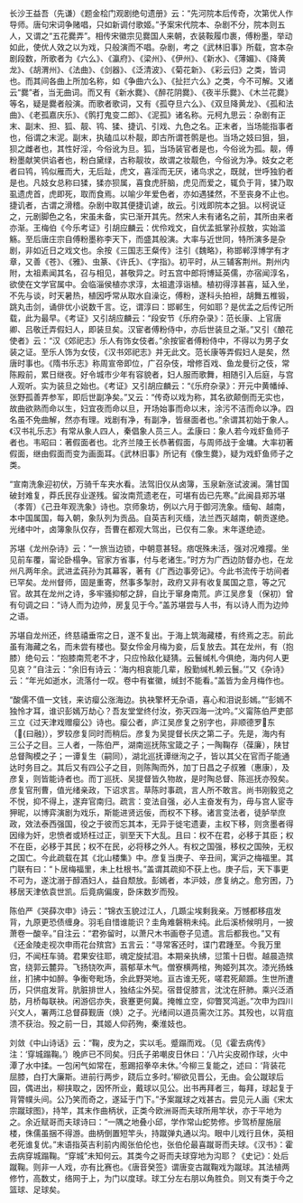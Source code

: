 <!-- { "loadSidebar": true } -->
长沙王益吾（先谦）《题金桧门观剧绝句遗册》云：“先河院本后传奇，次第优人作导师。唐句宋词争赌唱，只如新调付歌姬。”予案宋代院本、杂剧不分，院本则五人，又谓之“五花爨弄”。相传宋徽宗见爨国人来朝，衣装鞍履巾裹，傅粉墨，举动如此，使优人效之以为戏，只般演而不唱。杂剧，考之《武林旧事》所载，宫本杂剧段数，所歌者为《六么》、《瀛府》、《梁州》、《伊州》、《新水》、《薄媚》、《降黄龙》、《胡渭州》、《法曲》、《剑器》、《泛清波》、《菊花新》、《彩云归》之类，皆词也。而其间各曲上所加名称，如《争曲六么》、《扯拦六么》之类，今不可解。又诸云“爨”者，当无曲词。而又有《新水爨》、《醉花阴爨》、《夜半乐爨》、《木兰花爨》等名，疑是爨者般演。而歌者歌词，又有《孤夺旦六么》、《双旦降黄龙》、《孤和法曲》、《老孤嘉庆乐》、《鹘打鬼变二郎》、《泥孤》诸名称。元柯九思云：杂剧有正末、副末、担、狐、靓、鸨、猱、捷讥、引戏、九色之名。正末者，当场能指事者也，俗谓之末泥。副末，执磕瓜以朴靓，即古所谓苍鹘是也。当场之妓曰狙，狙，狈之雌者也，其性好淫，今俗讹为旦。狐，当场装官者是也，今俗讹为孤。靓，傅粉墨献笑供谄者也，粉白黛绿，古称靓妆，故谓之妆靓色，今俗讹为净。妓女之老者曰鸨，鸨似雁而大，无后趾，虎文，喜淫而无厌，诸鸟求之，既就，世呼独豹者是也。凡妓女总称曰猱，猱亦狈属，喜食虎肝脑，虎见而爱之，辄负于背，猱乃取虱遗虎首，虎即死，取而食焉。以喻少年爱色者，亦如遇猱然，不至丧身不止也。捷讥者，古谓之滑稽。杂剧中取其便捷讥谑，故云。引戏即院本之狙。以柯说证之，元剧脚色之名，宋虽未备，实已渐开其先。然宋人未有诸名之前，其所由来者亦渐。王梅伯《今乐考证》引胡应麟云：优伶戏文，自优孟抵掌孙叔敖，实始滥觞。至后唐庄宗自傅粉墨称李天下，而盛其般演。大率与近世同，特所演多是杂剧，非如近日之戏文也。余按《三国志王粲传》注引《魏略》，称邯郸淳博学有才章，又善《苍》、《雅》、虫篆、《许氏》、《字指》。初平时，从三辅客荆州。荆州内附，太祖素闻其名，召与相见，甚敬异之。时五宫中郎将博延英儒，亦宿闻淳名，欲使在文学官属中。会临淄侯植亦求淳，太祖遣淳诣植。植初得淳甚喜，延入坐，不先与谈，时天暑热，植因呼常从取水自澡讫，傅粉，遂科头拍袒，胡舞五椎锻，跳丸击剑，诵俳优小说数千言。讫，谓淳曰：邯郸生，何如耶？是优孟之后传记所载，此为最早。《考证》又引胡应麟云：“段安节《乐府杂录》：范长康、上官唐卿、吕敬迁弄假妇人，即装旦矣。汉宦者傅粉侍中，亦后世装旦之渐。”又引《酿花使者》云：“汉《郊祀志》乐人有饰女伎者。”余按宦者傅粉侍中，不得以为男子女装之证。至乐人饰为女伎，《汉书郊祀志》并无此文。范长康等弄假妇人是矣，然唐时事也。《隋书乐志》称周宣帝即位，广召杂伎，增修百戏、鱼龙曼衍之伎，常陈殿前，累日继夜。好令城市少年有容貌者，妇人服而歌舞，相随引入后庭，与宫人观听。实为装旦之始也。《考证》又引胡应麟云：“《乐府杂录》：开元中黄幡绰、张野孤善弄参军，即后世副净矣。”又云：“传奇以戏为称，其名欲颠倒而无实也，故曲欲熟而命以生，妇宜夜而命以旦，开场始事而命以末，涂污不洁而命以净。四名虽不免曲解，然亦有理。戏剧有净，有副净，皆昼面者也。”余谓其初始于象人。《汉书礼乐志》有常从象人四人，秦倡象人员三人。孟康曰：象人若今戏虾鱼师子者也。韦昭曰：著假面者也。北齐兰陵王长恭著假面，与周师战于金墉。大率初著假面，继由假面而变为画面耳。《武林旧事》所记有《像生爨》，疑为戏虾鱼师子之类。

“宣南洗象迎初伏，万骑千车夹水看。法驾旧仪从卤簿，玉泉新涨试波澜。蒲甘国破封难复，莽氏民存业遂残。留汝南荒遗老在，可堪有齿已先寒。”此闽县郑苏堪（孝胥）《己丑年观洗象》诗也。京师象坊，例以六月于御河洗象。缅甸、越南，本中国属国，每入朝，象队列为贡品。自英吉利灭缅，法兰西灭越南，朝贡遂绝。光绪中叶，卤簿象队仅存，吾曹在都观大驾出，已仅有二象。末年遂绝迹。

苏堪《龙州杂诗》云：“一旅当边锁，中朝意甚轻。痞氓殊未活，强对况难撄。坐见前车覆，甯论卧榻争。官家方省事，付与老诸生。”时方为广西边防督办也，在龙州凡两年余。武进孟莼孙为其幕客，著有《广西边事旁记》。今此书流传于坊间者已罕矣。龙州督师，固是重寄，然事多掣肘，政府又非有收复属国之意，等之冗官。故其在龙州之诗，多牢骚抑郁之辞，自比于窜身南荒。庐江吴彦复（保初）曾有句调之曰：“诗人而为边帅，房复见于今。”盖苏堪尝与人书，有以诗人而为边帅之语。

苏堪自龙州还，终慈禧垂帘之日，遂不复出。于海上筑海藏楼，有终焉之志。前此虽有海藏之名，而未尝有楼也。娶女伶金月梅为妾，后复放去。其在龙州，有（抱膝）绝句云：“抱膝南荒老不才，只应怜敌化疑猜。云鬟缄札今俱绝，海内何人更见哀？”自注云：“余旧有诗云：‘海内相哀能几辈，殷勤缄札赖云鬟。’”又《杂诗》云：“年光如逝水，流落付一叹。卷中有崔徽，缄封不能看。”盖皆为金月梅作也。

“酸儒不值一文钱，来访瘿公涨海边。执袂擎杯无杂语，喜心和泪说彭嫣。”“彭嫣不独怜才耳，谁识彭嫣万劫心？吾友堂堂终付汝，弥天四海一沈吟。”义甯陈伯严吏部三立《过天津戏赠瘿公》诗也。瘿公者，庐江吴彦复之别字也，非顺德罗东（{曰融}），罗较彦复同时而稍后。彦复为吴提督长庆之第二子。先是，海内有三公子之目。三人者，一陈伯严，湖南巡抚陈宝箴之子；一陶鞠存（葆廉），陕甘总督陶模之子；一谭复生（嗣同），湖北巡抚谭继洵之子，皆以其父在官而子能通达时务目之。其后又有四公子之目，则陈陶而外，加丁日昌之子叔雅（惠康），及彦复，则皆能诗者也。而丁巡抚、吴提督皆久物故，是时陶总督、陈巡抚亦殁矣。彦复官刑曹，值光绪亲政，下诏求言。草陈时事疏，言人所不敢言。尚书刚毅览之不悦，抑不得上，遂弃官南归。疏言：变法自强，必人主奋发有为，毋与宫人宦寺狎昵，以博弈演剧为戏乐，斯能进贤远佞，而权不下移。诸言变法者，徒胪举庶政，效法泰西强国，役之于彼而忘其本，无异于徙宅遗妻，主权下移，则贪墨者得因缘为奸，忠愤者或矫枉过正，驯至天下大乱。且曰：权不在君，必移于其臣；权不在臣，必移于其民；权不在民，必将移之外人。有权之国强，移权之国殃，无权之国亡。今此疏载在其《北山楼集》中。彦复当庚子、辛丑间，寓沪之梅福里。其门联有曰：“卜居梅福里，未上杜根书。”盖谓其疏抑不获上也。庚子后，天下事更不可为，遂沈溺于醇酒妇人，益自颓放。彭嫣者，本沪妓，彦复纳之。愈穷困，乃移居天津依袁世凯。后竟病偏废，卧床数岁而殁。

陈伯严《哭薛次申》诗云：“锦衣玉貌过江人，几踬尘埃剩我亲。万憾都移疽发背，九原更恐债缠身。羽毛自惜谁能识？圭角难磐稍未纯。此后溪桥候明月，一披萧卷一酸辛。”自注云：“君弥留时，以萧尺木书画卷子见遗。言后都我也。”又有《还金陵走视次申雨花台殡宫》五言云：“寻常客还时，谍门君踵至。今我万里归，不闻枉车骑。君果安往耶，魂定旋拭泪。本期亲执绋，愆策十日辔。越晨造殡宫，绕郭云麓异。飞扬铙吹声，蓊郁草木气。僧寮横两棺，殉姬列其次。漆光扬蛛丝，扪拂中如醉。争衡夸毗场，余此野哭地。亘古谁无死，嗟君死颠踬。生世所遭历，只供疽发背。肮脏排世人，独结尘外契。宿昔促膝言，沈沈在肝肺。乘兴泛酒肪，月桥每联袂。闲游侣亦失，衰蹇更何冀。掩帷立空，仰瞥冥鸿逝。”次申为四川兴文人，署两江总督薛觐唐（焕）之子。光绪间以道员需次江苏。其殁也，以背疽溃不获治。殁之前一日，其姬人仰药殉，秦淮妓也。

刘敛《中山诗话》云：“鞠，皮为之，实以毛。蹙蹋而戏。（见《霍去病传》注：‘穿城蹋鞠。’）晚庐已不同矣。归氏子弟嘲皮日休曰：‘八片尖皮砌作球，火中潭了水中揉。一包闲气如常在，惹踢招拳卒未休。’今柳三复能之，述曰：‘背装花屈膝，白打大廉斯。进前行两步，跷后立多时。’柳欲见晋公，无由。会公蹴球后园，偶进出，柳挟取之，因怀所业，戴球以见公。出书再拜者三，每拜，球起复于背膂幞头间。公乃笑而奇之，遂延于门下。”予案蹴球之戏甚古。尝见元人画《宋太宗蹴球图》，持竿，其末作曲柄状，正类今欧洲哥而夫球所用竿状，亦于平地为之。余近赋哥而夫球诗曰：“一隅之地叠小邱，学作常山蛇势修。步驾桥屋施层楼，侏儒虽捆不得游。曲柄倒置短竿头，持蹴弹丸通以沟。眼中儿戏行且休，英相老死谁复优。”末语指英吉利前内阁张伯伦也，张伯伦最喜蹴哥而夫球。《汉书》：霍去病穿城蹋鞠。“穿城”未知何云。其类今之哥而夫球穿地为沟耶？《史记》：处后蹴鞠。则非一人戏，亦有比赛也。《唐音癸签》谓唐变古蹴鞠戏为蹴球。其法植两修竹，高数丈，络网于上，为门以度球。球工分左右朋以角胜负。则又有类于今之篮球、足球矣。

